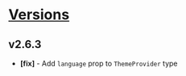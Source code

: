 # [Versions](https://github.com/Tracktor/design-system/releases)

## v2.6.3
- **[fix]** - Add `language` prop to `ThemeProvider` type
